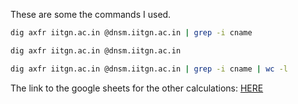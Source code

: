 These are some the commands I used.
```sh
dig axfr iitgn.ac.in @dnsm.iitgn.ac.in | grep -i cname
```
```sh
dig axfr iitgn.ac.in @dnsm.iitgn.ac.in
```
```sh
dig axfr iitgn.ac.in @dnsm.iitgn.ac.in | grep -i cname | wc -l
```

The link to the google sheets for the other calculations: [HERE](https://docs.google.com/spreadsheets/d/1RT4H1Sm3lamu0Me9DEmFhS6IrGQUGlUg8b7-m5PL_dM/edit?gid=790665692#gid=790665692)